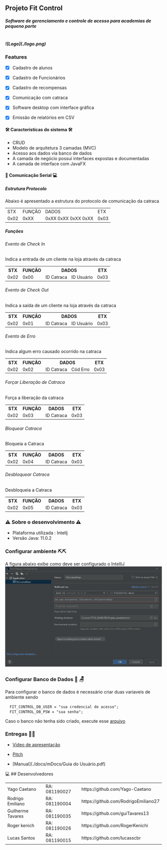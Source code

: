 ## Projeto Fit Control
<h5>Software de gerenciamento e controle de acesso para academias de pequeno porte<h5><br/>
![Logo](./logo.png)
<!--te-->

### Features

- [x] Cadastro de alunos
- [x] Cadastro de Funcionários
- [x] Cadastro de recompensas
- [x] Comunicação com catraca
- [x] Software desktop com interface gráfica
- [x] Emissão de relatórios em CSV


#### 🛠 Caracteristicas do sistema 🛠
* CRUD 
* Modelo de arquitetura 3 camadas (MVC)
* Acesso aos dados via banco de dados
* A camada de negócio possui interfaces expostas e documentadas
* A camada de interface com JavaFX


 #### 🔌 Comunicação Serial  💻 

##### Estrutura Protocolo

Abaixo é apresentado a estrutura do protocolo de comunicação da catraca

 <table>
    <tr>
      <td>STX</td>
      <td>FUNÇÃO</td>
      <td>DADOS</td>
      <td>ETX</td>
    </tr>
    <tr>
      <td>0x02</td>
      <td>0xXX</td>
      <td>0xXX 0xXX 0xXX 0xXX</td>
      <td>0x03</td>
    </tr>
 </table>

##### Funções

###### Evento de Check In

Indica a entrada de um cliente na loja através da catraca

<table>
 <tr>
      <th>STX</th>
      <th>FUNÇÃO</th>
      <th colspan="2">DADOS</th>
      <th>ETX</th>
    </tr>
    <tr>
      <td>0x02</td>
      <td>0x00</td>
      <td>ID Catraca</td>
      <td>ID Usuário</td>
      <td>0x03</td>
    </tr>
</table>


###### Evento de Check Out

Indica a saída de um cliente na loja através da catraca

<table>
 <tr>
      <th>STX</th>
      <th>FUNÇÃO</th>
      <th colspan="2">DADOS</th>
      <th>ETX</th>
    </tr>
    <tr>
      <td>0x02</td>
      <td>0x01</td>
      <td>ID Catraca</td>
      <td>ID Usuário</td>
      <td>0x03</td>
    </tr>
</table>

###### Evento de Erro

Indica algum erro causado ocorrido na catraca

<table>
 <tr>
      <th>STX</th>
      <th>FUNÇÃO</th>
      <th colspan="2">DADOS</th>
      <th>ETX</th>
    </tr>
    <tr>
      <td>0x02</td>
      <td>0x02</td>
      <td>ID Catraca</td>
      <td>Cód Erro</td>
      <td>0x03</td>
    </tr>
</table>

###### Forçar Liberação de Catraca

Força a liberação da catraca

<table>
 <tr>
      <th>STX</th>
      <th>FUNÇÃO</th>
      <th>DADOS</th>
      <th>ETX</th>
    </tr>
    <tr>
      <td>0x02</td>
      <td>0x03</td>
      <td>ID Catraca</td>
      <td>0x03</td>
    </tr>
</table>


###### Bloquear Catraca

Bloqueia a Catraca

<table>
 <tr>
      <th>STX</th>
      <th>FUNÇÃO</th>
      <th>DADOS</th>
      <th>ETX</th>
    </tr>
    <tr>
      <td>0x02</td>
      <td>0x04</td>
      <td>ID Catraca</td>
      <td>0x03</td>
    </tr>
</table>

###### Desbloquear Catraca

Desbloqueia a Catraca

<table>
 <tr>
      <th>STX</th>
      <th>FUNÇÃO</th>
      <th>DADOS</th>
      <th>ETX</th>
    </tr>
    <tr>
      <td>0x02</td>
      <td>0x05</td>
      <td>ID Catraca</td>
      <td>0x03</td>
    </tr>
</table>

 ### ⚠️ Sobre o desenvolvimento ⚠️

- Plataforma utilizada : Intellj
- Versão Java: 11.0.2

### Configurar ambiente ⛏⛏

A figura abaixo exibe como deve ser configurado o IntelliJ
![Configuração do IntelliJ](./setup.png)

### Configurar Banco de Dados  🎲  🪑

Para configurar o banco de dados é necessário criar duas variaveis de ambiente sendo


```
  FIT_CONTROL_DB_USER = "sua credencial de acesso";
  FIT_CONTROL_DB_PSW = "sua senha";
```

Caso o banco não tenha sido criado, execute esse [arquivo](./MySQL/CriaBancoFitControl.sql)

### Entregas 💪😎

- [Video de apresentação](https://youtu.be/LIOv_CFsBhI)

- [Pitch](https://www.youtube.com/watch?v=MOzfB_MDtQE)

- [Manual](./docs/mDocs/Guia do Usuário.pdf)


💻 ## Desenvolvedores

<table>
    <tr>
        <td>Yago Caetano</td>
        <td>RA: 081190027</td>
				<td>https://github.com/Yago-Caetano</td>
    </tr>
    <tr>
        <td>Rodrigo Emiliano</td>
        <td>RA: 081190004</td>
				<td>https://github.com/RodrigoEmiliano27</td>
    </tr>
    <tr>
        <td>Guilherme Tavares</td>
        <td>RA: 081190035</td>
				<td>https://github.com/guiTavares13</td>
    </tr>
    <tr>
        <td>Roger kenich</td>
        <td>RA: 081190026</td>
				<td>https://github.com/RogerKenichi</td>
    </tr>
    <tr>
        <td>Lucas Santos</td>
        <td>RA: 081190015</td>
				<td>https://github.com/lucasscbr</td>
    </tr>
</table>
